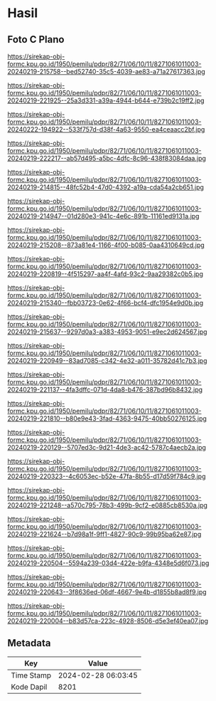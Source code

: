 # Hasil

## Foto C Plano

https://sirekap-obj-formc.kpu.go.id/1950/pemilu/pdpr/82/71/06/10/11/8271061011003-20240219-215758--bed52740-35c5-4039-ae83-a71a27617363.jpg

https://sirekap-obj-formc.kpu.go.id/1950/pemilu/pdpr/82/71/06/10/11/8271061011003-20240219-221925--25a3d331-a39a-4944-b644-e739b2c19ff2.jpg

https://sirekap-obj-formc.kpu.go.id/1950/pemilu/pdpr/82/71/06/10/11/8271061011003-20240222-194922--533f757d-d38f-4a63-9550-ea4ceaacc2bf.jpg

https://sirekap-obj-formc.kpu.go.id/1950/pemilu/pdpr/82/71/06/10/11/8271061011003-20240219-222217--ab57d495-a5bc-4dfc-8c96-438f83084daa.jpg

https://sirekap-obj-formc.kpu.go.id/1950/pemilu/pdpr/82/71/06/10/11/8271061011003-20240219-214815--48fc52b4-47d0-4392-a19a-cda54a2cb651.jpg

https://sirekap-obj-formc.kpu.go.id/1950/pemilu/pdpr/82/71/06/10/11/8271061011003-20240219-214947--01d280e3-941c-4e6c-891b-11161ed9131a.jpg

https://sirekap-obj-formc.kpu.go.id/1950/pemilu/pdpr/82/71/06/10/11/8271061011003-20240219-215208--873a81e4-1166-4f00-b085-0aa4310649cd.jpg

https://sirekap-obj-formc.kpu.go.id/1950/pemilu/pdpr/82/71/06/10/11/8271061011003-20240219-220819--4f515297-aa4f-4afd-93c2-9aa29382c0b5.jpg

https://sirekap-obj-formc.kpu.go.id/1950/pemilu/pdpr/82/71/06/10/11/8271061011003-20240219-215340--fbb03723-0e62-4f66-bcf4-dfc1954e9d0b.jpg

https://sirekap-obj-formc.kpu.go.id/1950/pemilu/pdpr/82/71/06/10/11/8271061011003-20240219-215637--9297d0a3-a383-4953-9051-e9ec2d624567.jpg

https://sirekap-obj-formc.kpu.go.id/1950/pemilu/pdpr/82/71/06/10/11/8271061011003-20240219-220949--83ad7085-c342-4e32-a011-35782d41c7b3.jpg

https://sirekap-obj-formc.kpu.go.id/1950/pemilu/pdpr/82/71/06/10/11/8271061011003-20240219-221137--4fa3dffc-071d-4da8-b476-387bd96b8432.jpg

https://sirekap-obj-formc.kpu.go.id/1950/pemilu/pdpr/82/71/06/10/11/8271061011003-20240219-221810--b80e9e43-3fad-4363-9475-40bb50276125.jpg

https://sirekap-obj-formc.kpu.go.id/1950/pemilu/pdpr/82/71/06/10/11/8271061011003-20240219-220129--5707ed3c-9d21-4de3-ac42-5787c4aecb2a.jpg

https://sirekap-obj-formc.kpu.go.id/1950/pemilu/pdpr/82/71/06/10/11/8271061011003-20240219-220323--4c6053ec-b52e-47fa-8b55-d17d59f784c9.jpg

https://sirekap-obj-formc.kpu.go.id/1950/pemilu/pdpr/82/71/06/10/11/8271061011003-20240219-221248--a570c795-78b3-499b-9cf2-e0885cb8530a.jpg

https://sirekap-obj-formc.kpu.go.id/1950/pemilu/pdpr/82/71/06/10/11/8271061011003-20240219-221624--b7d98a1f-9ff1-4827-90c9-99b95ba62e87.jpg

https://sirekap-obj-formc.kpu.go.id/1950/pemilu/pdpr/82/71/06/10/11/8271061011003-20240219-220504--5594a239-03d4-422e-b9fa-4348e5d6f073.jpg

https://sirekap-obj-formc.kpu.go.id/1950/pemilu/pdpr/82/71/06/10/11/8271061011003-20240219-220643--3f8636ed-06df-4667-9e4b-d1855b8ad8f9.jpg

https://sirekap-obj-formc.kpu.go.id/1950/pemilu/pdpr/82/71/06/10/11/8271061011003-20240219-220004--b83d57ca-223c-4928-8506-d5e3ef40ea07.jpg


## Metadata

| Key        | Value               |
| ---------- | ------------------- |
| Time Stamp | 2024-02-28 06:03:45 |
| Kode Dapil | 8201                |




